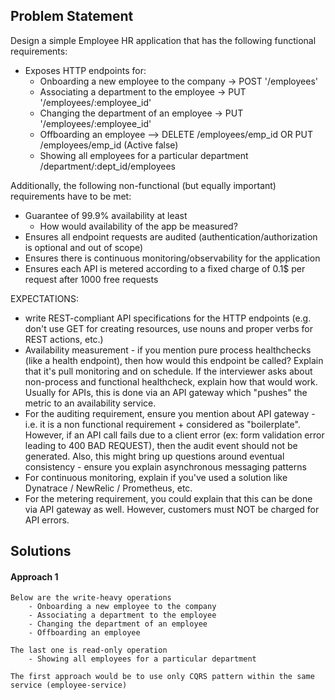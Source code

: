 ## Problem Statement

Design a simple Employee HR application that has the following functional requirements:
- Exposes HTTP endpoints for:
	- Onboarding a new employee to the company  ->  POST '/employees'
	- Associating a department to the employee   -> PUT '/employees/:employee_id'
	- Changing the department of an employee   -> PUT '/employees/:employee_id'
	- Offboarding an employee  --> DELETE /employees/emp_id OR PUT /employees/emp_id (Active false)
	- Showing all employees for a particular department /department/:dept_id/employees

Additionally, the following non-functional (but equally important) requirements have to be met:
- Guarantee of 99.9% availability at least
	- How would availability of the app be measured?
- Ensures all endpoint requests are audited (authentication/authorization is optional and out of scope)
- Ensures there is continuous monitoring/observability for the application
- Ensures each API is metered according to a fixed charge of 0.1$ per request after 1000 free requests

EXPECTATIONS:
- write REST-compliant API specifications for the HTTP endpoints (e.g. don't use GET for creating resources, use nouns and proper verbs for REST actions, etc.)
- Availability measurement - if you mention pure process healthchecks (like a health endpoint), then how would this endpoint be called? Explain that it's pull monitoring and on schedule. If the interviewer asks about non-process and functional healthcheck, explain how that would work. Usually for APIs, this is done via an API gateway which "pushes" the metric to an availability service.
- For the auditing requirement, ensure you mention about API gateway - i.e. it is a non functional requirement + considered as "boilerplate". However, if an API call fails due to a client error (ex: form validation error leading to 400 BAD REQUEST), then the audit event should not be generated. Also, this might bring up questions around eventual consistency - ensure you explain asynchronous messaging patterns
- For continuous monitoring, explain if you've used a solution like Dynatrace / NewRelic / Prometheus, etc.
- For the metering requirement, you could explain that this can be done via API gateway as well. However, customers must NOT be charged for API errors.


## Solutions

#### Approach 1

	Below are the write-heavy operations
		- Onboarding a new employee to the company
		- Associating a department to the employee
		- Changing the department of an employee
		- Offboarding an employee

	The last one is read-only operation
		- Showing all employees for a particular department

	The first approach would be to use only CQRS pattern within the same service (employee-service)

